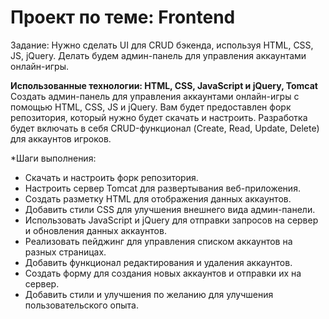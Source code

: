 # Проект по теме: Frontend
Задание: Нужно сделать UI для CRUD бэкенда, используя HTML, CSS, JS, jQuery. Делать будем админ-панель для управления аккаунтами онлайн-игры.

**Использованные технологии: HTML, CSS, JavaScript и jQuery, Tomcat**
Создать админ-панель для управления аккаунтами онлайн-игры с помощью HTML, CSS, JS и jQuery. 
Вам будет предоставлен форк репозитория, который нужно будет скачать и настроить. Разработка будет включать в себя CRUD-функционал (Create, Read, Update, Delete) для аккаунтов игроков.

*Шаги выполнения:

- Скачать и настроить форк репозитория.
- Настроить сервер Tomcat для развертывания веб-приложения.
- Создать разметку HTML для отображения данных аккаунтов.
- Добавить стили CSS для улучшения внешнего вида админ-панели.
- Использовать JavaScript и jQuery для отправки запросов на сервер и обновления данных аккаунтов.
- Реализовать пейджинг для управления списком аккаунтов на разных страницах.
- Добавить функционал редактирования и удаления аккаунтов.
- Создать форму для создания новых аккаунтов и отправки их на сервер.
- Добавить стили и улучшения по желанию для улучшения пользовательского опыта.

